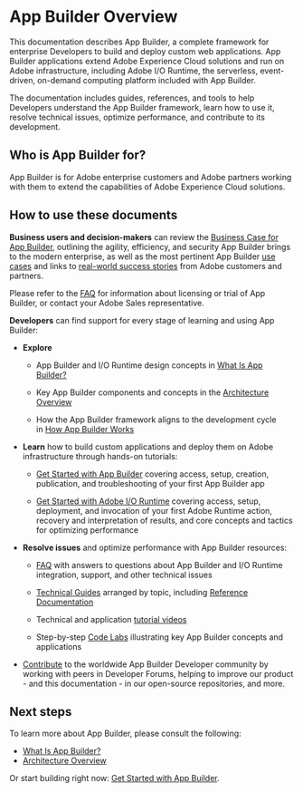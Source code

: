 # App Builder Overview

This documentation describes App Builder, a complete framework for enterprise Developers to build and deploy custom web applications. App Builder applications extend Adobe Experience Cloud solutions and run on Adobe infrastructure, including Adobe I/O Runtime, the serverless, event-driven, on-demand computing platform included with App Builder.

The documentation includes guides, references, and tools to help Developers understand the App Builder framework, learn how to use it, resolve technical issues, optimize performance, and contribute to its development.

## Who is App Builder for?

App Builder is for Adobe enterprise customers and Adobe partners working with them to extend the capabilities of Adobe Experience Cloud solutions.

## How to use these documents

**Business users and decision-makers** can review the [Business Case for App Builder](business_case.md), outlining the agility, efficiency, and security App Builder brings to the modern enterprise, as well as the most pertinent App Builder [use cases](business_case.md#example-use-cases) and links to [real-world success stories](business_case.md#examples-from-the-real-world) from Adobe customers and partners. 

Please refer to the [FAQ](faq.md) for information about licensing or trial of App Builder, or contact your Adobe Sales representative.

**Developers** can find support for every stage of learning and using App Builder:

- **Explore** 
  
  - App Builder and I/O Runtime design concepts in [What Is App Builder?](what_is_app_builder.md)
  
  - Key App Builder components and concepts in the [Architecture Overview](../guides/app_builder_guides/architecture_overview/architecture_overview.md)
  
  - How the App Builder framework aligns to the development cycle in [How App Builder Works](../get_started/app_builder_get_started/app_builder_intro.md#overview)

- **Learn** how to build custom applications and deploy them on Adobe infrastructure through hands-on tutorials:
  
  - [Get Started with App Builder](../get_started/app_builder_get_started/app_builder_intro.md) covering access, setup, creation, publication, and troubleshooting of your first App Builder app
  
  - [Get Started with Adobe I/O Runtime](../get_started/runtime_getting_started/runtime_intro.md) covering access, setup, deployment, and invocation of your first Adobe Runtime action, recovery and interpretation of results, and core concepts and tactics for optimizing performance

- **Resolve issues** and optimize performance with App Builder resources:
  
  - [FAQ](faq.md) with answers to questions about App Builder and I/O Runtime integration, support, and other technical issues
  
  - [Technical Guides](../guides/guides_index.md) arranged by topic, including [Reference Documentation](../guides/references.md)
  
  - Technical and application [tutorial videos](../resources/videos/index.md)
  
  - Step-by-step [Code Labs](../resources/index.md) illustrating key App Builder concepts and applications

- [Contribute](community.md) to the worldwide App Builder Developer community by working with peers in Developer Forums, helping to improve our product - and this documentation - in our open-source repositories, and more.

## Next steps

To learn more about App Builder, please consult the following:

- [What Is App Builder?](what_is_app_builder.md)
- [Architecture Overview](../guides/app_builder_guides/architecture_overview/architecture_overview.md)

Or start building right now: [Get Started with App Builder](../get_started/app_builder_get_started/app_builder_intro.md).
